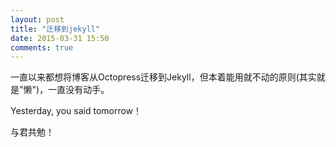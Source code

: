 ```yaml
---
layout: post
title: "迁移到jekyll"
date: 2015-03-31 15:50
comments: true
---
```


一直以来都想将博客从Octopress迁移到Jekyll，但本着能用就不动的原则(其实就是"懒")，一直没有动手。

Yesterday, you said tomorrow！

与君共勉！
